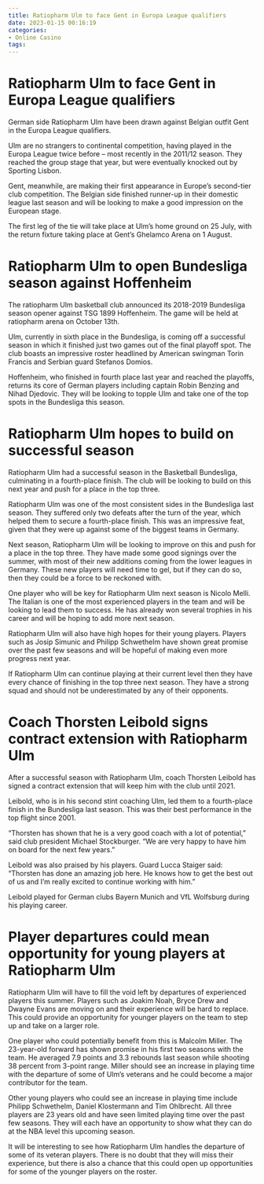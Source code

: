 ```yaml
---
title: Ratiopharm Ulm to face Gent in Europa League qualifiers
date: 2023-01-15 00:16:19
categories:
- Online Casino
tags:
---
```



#  Ratiopharm Ulm to face Gent in Europa League qualifiers

German side Ratiopharm Ulm have been drawn against Belgian outfit Gent in the Europa League qualifiers.

Ulm are no strangers to continental competition, having played in the Europa League twice before – most recently in the 2011/12 season. They reached the group stage that year, but were eventually knocked out by Sporting Lisbon.

Gent, meanwhile, are making their first appearance in Europe’s second-tier club competition. The Belgian side finished runner-up in their domestic league last season and will be looking to make a good impression on the European stage.

The first leg of the tie will take place at Ulm’s home ground on 25 July, with the return fixture taking place at Gent’s Ghelamco Arena on 1 August.

#  Ratiopharm Ulm to open Bundesliga season against Hoffenheim

The ratiopharm Ulm basketball club announced its 2018-2019 Bundesliga season opener against TSG 1899 Hoffenheim. The game will be held at ratiopharm arena on October 13th.

Ulm, currently in sixth place in the Bundesliga, is coming off a successful season in which it finished just two games out of the final playoff spot. The club boasts an impressive roster headlined by American swingman Torin Francis and Serbian guard Stefanos Domios.

Hoffenheim, who finished in fourth place last year and reached the playoffs, returns its core of German players including captain Robin Benzing and Nihad Djedovic. They will be looking to topple Ulm and take one of the top spots in the Bundesliga this season.

#  Ratiopharm Ulm hopes to build on successful season

Ratiopharm Ulm had a successful season in the Basketball Bundesliga, culminating in a fourth-place finish. The club will be looking to build on this next year and push for a place in the top three.

Ratiopharm Ulm was one of the most consistent sides in the Bundesliga last season. They suffered only two defeats after the turn of the year, which helped them to secure a fourth-place finish. This was an impressive feat, given that they were up against some of the biggest teams in Germany.

Next season, Ratiopharm Ulm will be looking to improve on this and push for a place in the top three. They have made some good signings over the summer, with most of their new additions coming from the lower leagues in Germany. These new players will need time to gel, but if they can do so, then they could be a force to be reckoned with.

One player who will be key for Ratiopharm Ulm next season is Nicolo Melli. The Italian is one of the most experienced players in the team and will be looking to lead them to success. He has already won several trophies in his career and will be hoping to add more next season.

Ratiopharm Ulm will also have high hopes for their young players. Players such as Josip Simunic and Philipp Schwethelm have shown great promise over the past few seasons and will be hopeful of making even more progress next year.

If Ratiopharm Ulm can continue playing at their current level then they have every chance of finishing in the top three next season. They have a strong squad and should not be underestimated by any of their opponents.

#  Coach Thorsten Leibold signs contract extension with Ratiopharm Ulm

After a successful season with Ratiopharm Ulm, coach Thorsten Leibold has signed a contract extension that will keep him with the club until 2021.

Leibold, who is in his second stint coaching Ulm, led them to a fourth-place finish in the Bundesliga last season. This was their best performance in the top flight since 2001.

“Thorsten has shown that he is a very good coach with a lot of potential,” said club president Michael Stockburger. “We are very happy to have him on board for the next few years.”

Leibold was also praised by his players. Guard Lucca Staiger said: “Thorsten has done an amazing job here. He knows how to get the best out of us and I’m really excited to continue working with him.”

Leibold played for German clubs Bayern Munich and VfL Wolfsburg during his playing career.

#  Player departures could mean opportunity for young players at Ratiopharm Ulm

Ratiopharm Ulm will have to fill the void left by departures of experienced players this summer. Players such as Joakim Noah, Bryce Drew and Dwayne Evans are moving on and their experience will be hard to replace. This could provide an opportunity for younger players on the team to step up and take on a larger role.

One player who could potentially benefit from this is Malcolm Miller. The 23-year-old forward has shown promise in his first two seasons with the team. He averaged 7.9 points and 3.3 rebounds last season while shooting 38 percent from 3-point range. Miller should see an increase in playing time with the departure of some of Ulm’s veterans and he could become a major contributor for the team.

Other young players who could see an increase in playing time include Philipp Schwethelm, Daniel Klostermann and Tim Ohlbrecht. All three players are 23 years old and have seen limited playing time over the past few seasons. They will each have an opportunity to show what they can do at the NBA level this upcoming season.

It will be interesting to see how Ratiopharm Ulm handles the departure of some of its veteran players. There is no doubt that they will miss their experience, but there is also a chance that this could open up opportunities for some of the younger players on the roster.